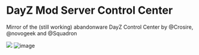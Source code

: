 # DayZ Mod Server Control Center
Mirror of the (still working) abandonware DayZ Control Center by @Crosire, @novogeek and @Squadron

![](https://i.vgy.me/e9VbpN.png)
![image](https://github.com/dayz-cc/dayz-mod-server-control-center/assets/3318223/d5c21000-4d92-43ba-854b-4fe4600a5b71)

